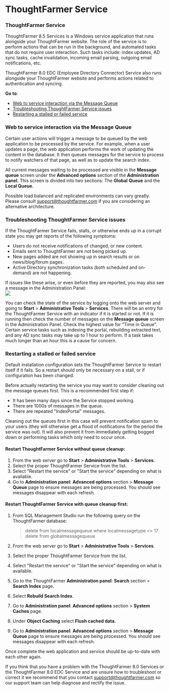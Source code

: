 # ThoughtFarmer Service

### ThoughtFarmer Service

ThoughtFarmer 8.5 Services is a Windows service application that runs alongside your ThoughtFarmer website. The role of the service is to perform actions that can be run in the background, and automated tasks that do not require user interaction. Such tasks include: index updates, AD sync tasks, cache invalidation, incoming email parsing, outgoing email notifications, etc.  
  
ThoughtFarmer 8.0 EDC \(Employee Directory Connector\) Service also runs alongside your ThoughtFarmer website and performs actions related to authentication and syncing.  
  
**Go to**:

* [Web to service interaction via the Message Queue](thoughtfarmer-service.md)
* [Troubleshooting ThoughtFarmer Service issues](thoughtfarmer-service.md)
* [Restarting a stalled or failed service](thoughtfarmer-service.md)

###  Web to service interaction via the Message Queue <a id="section1"></a>

Certain user actions will trigger a message to be queued by the web application to be processed by the service. For example, when a user updates a page, the web application performs the work of updating the content in the database. It then queues messages for the service to process to notify watchers of that page, as well as to update the search index.  
  
All current messages waiting to be processed are visible in the **Message queue** screen under the **Advanced options** section of the **Administration panel**. This screen is divided into two sections: The **Global** **Queue** and the **Local Queue**.

Possible load balanced and replicated environments can vary greatly. Please consult [support@thoughtfarmer.com](mailto:support@thoughtfarmer.com) if you are considering an alternative architecture. 

### Troubleshooting ThoughtFarmer Service issues <a id="section2"></a>

If the ThoughtFarmer Service fails, stalls, or otherwise ends up in a corrupt state you may get reports of the following symptoms:

* Users do not receive notifications of changed, or new content.
* Emails sent to ThoughtFarmer are not being picked up.
* New pages added are not showing up in search results or on news/blog/forum pages.
* Active Directory synchronization tasks \(both scheduled and on-demand\) are not happening.

If issues like these arise, or even before they are reported, you may also see a message in the Administration Panel:  
![](https://community.thoughtfarmer.com/imagethumb/22563530000/16404/1000x1000/False/StaleMessages.png)  
  
You can check the state of the service by logging onto the web server and going to **Start** &gt; **Administrative Tools** &gt; **Services**. There will be an entry for the ThoughtFarmer Service with an indicator if it is started or not. If it is running then check the number of messages on the **Message queue** screen in the Administration Panel. Check the highest value for "Time in Queue". Certain service tasks such as indexing the portal, rebuilding extracted text, and any AD sync tasks may take up to 1 hour to perform. If a task takes much longer than an hour this is a cause for concern.  
 

### Restarting a stalled or failed service <a id="section3"></a>

Default installation configuration sets the ThoughtFarmer Service to restart itself if it fails. So a restart should only be necessary on a stall, or if configuration has been changed.  
  
Before actually restarting the service you may want to consider cleaning out the message queues first. This is a recommended first step if:

* It has been many days since the Service stopped working.
* There are 1000s of messages in the queue.
* There are repeated "IndexPortal" messages.

Cleaning out the queues first in this case will prevent notification spam to your users \(they will otherwise get a flood of notifications for the period the service was out\). It will also prevent it from immediately getting bogged down or performing tasks which only need to occur once.

####  Restart ThoughtFarmer Service without queue cleanup:

1. From the web server go to **Start** &gt; **Administrative Tools** &gt; **Services**.
2. Select the proper ThoughtFarmer Service from the list.
3. Select "Restart the service" or "Start the service" depending on what is available.
4. Go to **Administration panel**: **Advanced options** section &gt; **Message Queue** page to ensure messages are being processed. You should see messages disappear with each refresh.

####  Restart ThoughtFarmer Service with queue cleanup first:

1. From SQL Management Studio run the following query on the ThoughtFarmer database:

   > delete from localmessagequeue where localmessagetype &lt;&gt; 17  
   > delete from globalmessagequeue

2. From the web server go to **Start** &gt; **Administrative Tools** &gt; **Services**.
3. Select the proper ThoughtFarmer Service from the list.
4. Select "Restart the service" or "Start the service" depending on what is available.
5. Go to the ThoughtFarmer **Administration panel**: **Search** section &gt; **Search** **Index** page.
6. Select **Rebuild Search Index**.
7. Go to **Administration panel**: **Advanced options** section &gt; **System Caches** page.
8. Under **Object Caching** select **Flush cached data.**
9. Go to **Administration panel**: **Advanced options** section &gt; **Message Queue** page to ensure messages are being processed. You should see messages disappear with each refresh.

Once complete the web application and service should be up-to-date with each other again.  
  
If you think that you have a problem with the ThoughtFarmer 8.0 Services or the ThoughtFarmer 8.0 EDC Service and are unsure how to troubleshoot or correct it we recommend that you contact [support@thoughtfarmer.com](mailto:support@thoughtfarmer.com) so our support team can help diagnose and rectify the issue.

